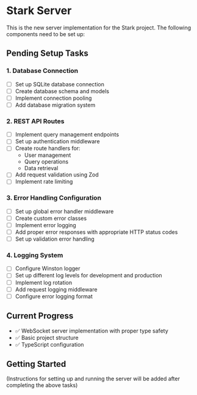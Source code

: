# Stark Server

This is the new server implementation for the Stark project. The following components need to be set up:

## Pending Setup Tasks

### 1. Database Connection
- [ ] Set up SQLite database connection
- [ ] Create database schema and models
- [ ] Implement connection pooling
- [ ] Add database migration system

### 2. REST API Routes
- [ ] Implement query management endpoints
- [ ] Set up authentication middleware
- [ ] Create route handlers for:
  - User management
  - Query operations
  - Data retrieval
- [ ] Add request validation using Zod
- [ ] Implement rate limiting

### 3. Error Handling Configuration
- [ ] Set up global error handler middleware
- [ ] Create custom error classes
- [ ] Implement error logging
- [ ] Add proper error responses with appropriate HTTP status codes
- [ ] Set up validation error handling

### 4. Logging System
- [ ] Configure Winston logger
- [ ] Set up different log levels for development and production
- [ ] Implement log rotation
- [ ] Add request logging middleware
- [ ] Configure error logging format

## Current Progress
- ✅ WebSocket server implementation with proper type safety
- ✅ Basic project structure
- ✅ TypeScript configuration

## Getting Started

(Instructions for setting up and running the server will be added after completing the above tasks)
